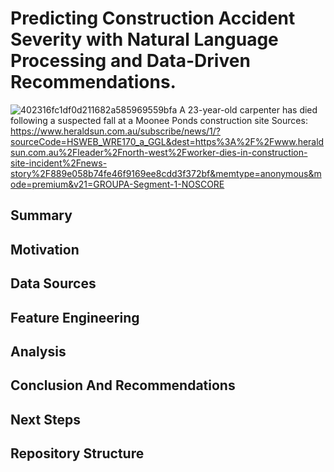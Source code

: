 # Predicting Construction Accident Severity with Natural Language Processing and Data-Driven Recommendations.

![402316fc1df0d211682a585969559bfa](https://github.com/pmjustafort/construction-accident-nlp-predict/assets/137816262/16bce4a6-fc71-4d04-bea1-eae1d3af7083)
A 23-year-old carpenter has died following a suspected fall at a Moonee Ponds construction site
Sources: https://www.heraldsun.com.au/subscribe/news/1/?sourceCode=HSWEB_WRE170_a_GGL&dest=https%3A%2F%2Fwww.heraldsun.com.au%2Fleader%2Fnorth-west%2Fworker-dies-in-construction-site-incident%2Fnews-story%2F889e058b74fe46f9169ee8cdd3f372bf&memtype=anonymous&mode=premium&v21=GROUPA-Segment-1-NOSCORE

## Summary

## Motivation

## Data Sources

## Feature Engineering

## Analysis

## Conclusion And Recommendations

## Next Steps

## Repository Structure
